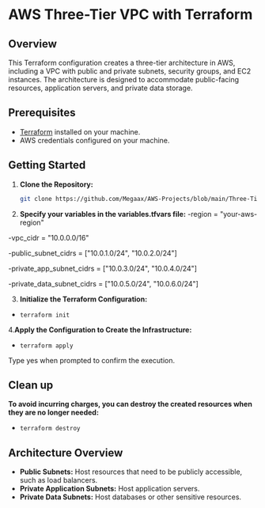 # AWS Three-Tier VPC with Terraform

## Overview

This Terraform configuration creates a three-tier architecture in AWS, including a VPC with public and private subnets, security groups, and EC2 instances. The architecture is designed to accommodate public-facing resources, application servers, and private data storage.

## Prerequisites

- [Terraform](https://www.terraform.io/downloads.html) installed on your machine.
- AWS credentials configured on your machine.

## Getting Started

1. **Clone the Repository:**
   ```bash
   git clone https://github.com/Megaax/AWS-Projects/blob/main/Three-Tier-Vpc

2. **Specify your variables in the variables.tfvars file:**
-region                  = "your-aws-region"

-vpc_cidr                = "10.0.0.0/16"

-public_subnet_cidrs     = ["10.0.1.0/24", "10.0.2.0/24"]

-private_app_subnet_cidrs = ["10.0.3.0/24", "10.0.4.0/24"]

-private_data_subnet_cidrs = ["10.0.5.0/24", "10.0.6.0/24"]

3. **Initialize the Terraform Configuration:**

- ```terraform init```

4.**Apply the Configuration to Create the Infrastructure:**

- ```terraform apply```

Type yes when prompted to confirm the execution.

## Clean up

**To avoid incurring charges, you can destroy the created resources when they are no longer needed:**

- ```terraform destroy```

## Architecture Overview

- **Public Subnets:** Host resources that need to be publicly accessible, such as load balancers.
- **Private Application Subnets:** Host application servers.
- **Private Data Subnets:** Host databases or other sensitive resources.













